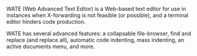 WATE (Web Advanced Text Editor) is a Web-based text editor for use in instances when X-forwarding is not feasible (or possible), and a terminal editor hinders code production.

WATE has several advanced features: a collapsable file-browser, find and replace (and replace all), automatic code indenting, mass indenting, an active documents menu, and more.